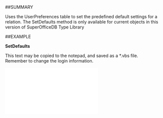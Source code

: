 

##SUMMARY

Uses the UserPreferences table to set the predefined default settings for a relation. The SetDefaults method is only available for current objects in this version of SuperOfficeDB Type Library


##EXAMPLE

**SetDefaults**

This text may be copied to the notepad, and saved as a *.vbs file. Remember to change the login information.

![](../../Examples/vbs/SORelation.SetDefaults.vbs.txt)





